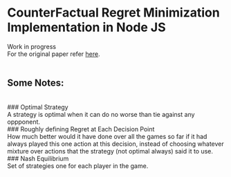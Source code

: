 # CounterFactual Regret Minimization Implementation in Node JS

Work in progress
<br>
For the original paper refer <a href="http://modelai.gettysburg.edu/2013/cfr/cfr.pdf">here</a>.
<br><br>

## Some Notes:
<br>
### Optimal Strategy
<br>
A strategy is optimal when it can do no worse than tie against any oppponent.
<br>
### Roughly defining Regret at Each Decision Point
<br>
How much better would it have done over all the games so far if it had always played this one action at this decision, instead of choosing whatever mixture over actions that the strategy (not optimal always) said it to use.
<br>
### Nash Equilibrium
<br>
Set of strategies one for each player in the game. 

